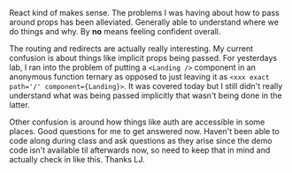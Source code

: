 React kind of makes sense. The problems I was having about how to pass around props has been alleviated. Generally able to understand where we do things and why. By **no** means feeling confident overall.

The routing and redirects are actually really interesting. My current confusion is about things like implicit props being passed. For yesterdays lab, I ran into the problem of putting a `<Landing />` component in an anonymous function ternary as opposed to just leaving it as `<xxx exact path='/' component={Landing}>`. It was covered today but I still didn't really understand what was being passed implicitly that wasn't being done in the latter. 

Other confusion is around how things like auth are accessible in some places. Good questions for me to get answered now. Haven't been able to code along during class and ask questions as they arise since the demo code isn't available til afterwards now, so need to keep that in mind and actually check in like this. Thanks LJ.